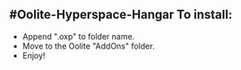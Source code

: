 #Oolite-Hyperspace-Hangar
To install:
-------------------------------------
- Append ".oxp" to folder name.
- Move to the Oolite "AddOns" folder.
- Enjoy! 
